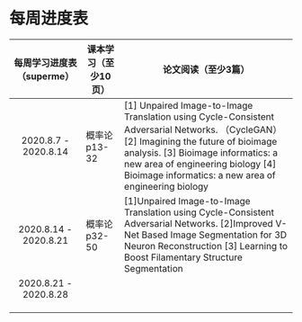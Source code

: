 # 每周进度表

| 每周学习进度表 （superme） | 课本学习（至少10页） | 论文阅读（至少3篇）                                          |
| :------------------------: | -------------------- | ------------------------------------------------------------ |
|    2020.8.7 - 2020.8.14    | 概率论 p13-32        | [1] Unpaired Image-to-Image Translation using Cycle-Consistent Adversarial Networks. （CycleGAN） [2] Imagining the future of bioimage analysis. [3]  Bioimage informatics: a new area of engineering biology [4] Bioimage informatics: a new area of engineering biology |
|   2020.8.14 - 2020.8.21    | 概率论 p32-50        | [1]Unpaired Image-to-Image Translation using Cycle-Consistent Adversarial Networks. [2]Improved V-Net Based Image Segmentation for 3D Neuron Reconstruction [3] Learning to Boost Filamentary Structure Segmentation |
|   2020.8.21 - 2020.8.28    |                      |                                                              |
|                            |                      |                                                              |
|                            |                      |                                                              |
|                            |                      |                                                              |

